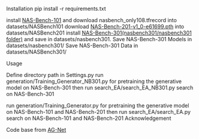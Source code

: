 Installation
pip install -r requirements.txt


install [NAS-Bench-101](https://github.com/google-research/nasbench) and download nasbench_only108.tfrecord into datasets/NASBench101 
download [NAS-Bench-201-v1_0-e61699.pth](https://github.com/D-X-Y/NAS-Bench-201) into datasets/NASBench201
install [NAS-Bench-301(nasbench301/nasbench301 folder)](https://github.com/crwhite14/nasbench301) and save in datasets/nasbench301. Save NAS-Bench-301 Models in datasets/nasbench301/ Save NAS-Bench-301 Data in datasets/NASBench301/


Usage

Define directory path in Settings.py
run generation/Training_Generator_NB301.py for pretraining the generative model on NAS-Bench-301
then run search_EA/search_EA_NB301.py search on NAS-Bench-301

run generation/Training_Generator.py for pretraining the generative model on NAS-Bench-101 and NAS-Bench-201
then run search_EA/search_EA.py search on NAS-Bench-101 and NAS-Bench-201
Acknowledgement

Code base from [AG-Net](https://github.com/jovitalukasik/AG-Net)
